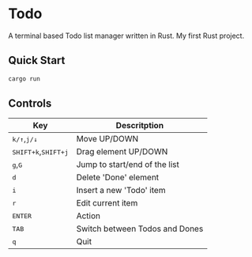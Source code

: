 # Todo

A terminal based Todo list manager written in Rust. My first Rust project.

## Quick Start

```bash
cargo run
```

## Controls

| Key                                                 | Descritption                   |
|-----------------------------------------------------|--------------------------------|
| <kbd>k/↑</kbd>,<kbd>j/↓</kbd>                       | Move UP/DOWN                   |
| <kbd>SHIFT+k</kbd>,<kbd>SHIFT+j</kbd>               | Drag element UP/DOWN           |
| <kbd>g</kbd>,<kbd>G</kbd>                           | Jump to start/end of the list  |
| <kbd>d</kbd>                                        | Delete 'Done' element          |
| <kbd>i</kbd>                                        | Insert a new 'Todo' item       |
| <kbd>r</kbd>                                        | Edit current item       |
| <kbd>ENTER</kbd>                                    | Action                         |
| <kbd>TAB</kbd>                                      | Switch between Todos and Dones |
| <kbd>q</kbd>                                        | Quit                           |
